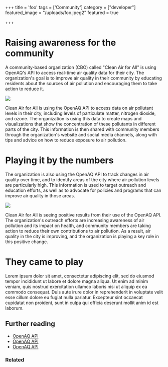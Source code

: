 +++
title = 'foo'
tags = ['Community']
category = ["developer"]
featured_image = "/uploads/foo.jpeg2"
featured = true

+++

# Raising awareness for the community

A community-based organization (CBO) called "Clean Air for All" is using OpenAQ's API to access real-time air quality data for their city. The organization's goal is to improve air quality in their community by educating residents about the sources of air pollution and encouraging them to take action to reduce it.

![ ](https://images.pexels.com/photos/5272960/pexels-photo-5272960.jpeg?auto=compress&cs=tinysrgb&w=1260&h=750&dpr=2)

Clean Air for All is using the OpenAQ API to access data on air pollutant levels in their city, including levels of particulate matter, nitrogen dioxide, and ozone. The organization is using this data to create maps and visualizations that show the concentration of these pollutants in different parts of the city. This information is then shared with community members through the organization's website and social media channels, along with tips and advice on how to reduce exposure to air pollution.

# Playing it by the numbers

The organization is also using the OpenAQ API to track changes in air quality over time, and to identify areas of the city where air pollution levels are particularly high. This information is used to target outreach and education efforts, as well as to advocate for policies and programs that can improve air quality in those areas.

![ ](https://images.pexels.com/photos/6463292/pexels-photo-6463292.jpeg?auto=compress&cs=tinysrgb&w=1260&h=750&dpr=2)

Clean Air for All is seeing positive results from their use of the OpenAQ API. The organization's outreach efforts are increasing awareness of air pollution and its impact on health, and community members are taking action to reduce their own contributions to air pollution. As a result, air quality in the city is improving, and the organization is playing a key role in this positive change.

# They came to play
Lorem ipsum dolor sit amet, consectetur adipiscing elit, sed do eiusmod tempor incididunt ut labore et dolore magna aliqua. Ut enim ad minim veniam, quis nostrud exercitation ullamco laboris nisi ut aliquip ex ea commodo consequat. Duis aute irure dolor in reprehenderit in voluptate velit esse cillum dolore eu fugiat nulla pariatur. Excepteur sint occaecat cupidatat non proident, sunt in culpa qui officia deserunt mollit anim id est laborum.

## Further reading

- [OpenAQ API](https://docs.openaq.org/)
- [OpenAQ API](https://docs.openaq.org/)
- [OpenAQ API](https://docs.openaq.org/)

### Related
